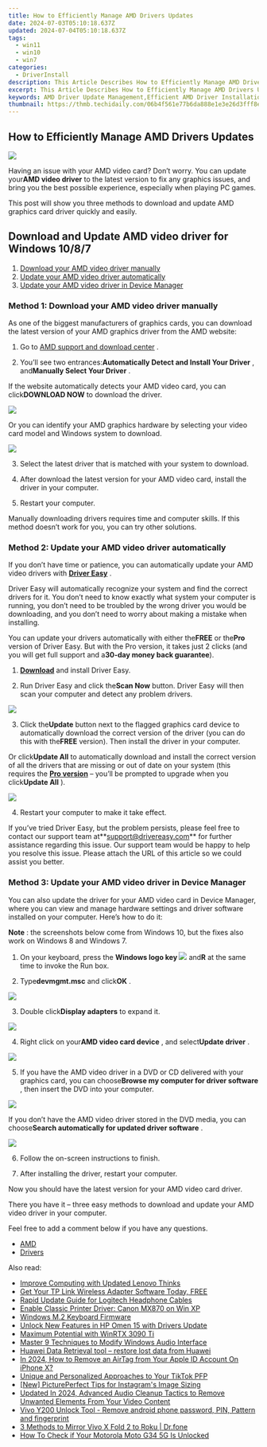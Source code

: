 ```yaml
---
title: How to Efficiently Manage AMD Drivers Updates
date: 2024-07-03T05:10:18.637Z
updated: 2024-07-04T05:10:18.637Z
tags:
  - win11
  - win10
  - win7
categories:
  - DriverInstall
description: This Article Describes How to Efficiently Manage AMD Drivers Updates
excerpt: This Article Describes How to Efficiently Manage AMD Drivers Updates
keywords: AMD Driver Update Management,Efficient AMD Driver Installation,Automating AMD Drivers Updates,Guide to AMD Driver Maintenance,AMD Drivers Update Best Practices,Streamline AMD Driver Updates,Compatibility Checkers for AMD Drivers
thumbnail: https://thmb.techidaily.com/06b4f561e77b6da888e1e3e26d3fff8eafe69267efcd4ca3c81ccca7b6840330.jpg
---
```


## How to Efficiently Manage AMD Drivers Updates

![](https://images.drivereasy.com/wp-content/uploads/2018/06/img_5b1f83ad32d29.jpg)

 Having an issue with your AMD video card? Don’t worry. You can update your**AMD video driver** to the latest version to fix any graphics issues, and bring you the best possible experience, especially when playing PC games.

 This post will show you three methods to download and update AMD graphics card driver quickly and easily.

## Download and Update AMD video driver for Windows 10/8/7

1. [Download your AMD video driver manually](#Fix1)
2. [Update your AMD video driver automatically](#Fix2)
3. [Update your AMD video driver in Device Manager](#Fix3)

### Method 1: Download your AMD video driver manually

 As one of the biggest manufacturers of graphics cards, you can download the latest version of your AMD graphics driver from the AMD website:

 1) Go to [AMD support and download center](https://support.amd.com/en-us/download) .

 2) You’ll see two entrances:**Automatically Detect and Install Your Driver** , and**Manually Select Your Driver** .

 If the website automatically detects your AMD video card, you can click**DOWNLOAD NOW** to download the driver.

![](https://images.drivereasy.com/wp-content/uploads/2018/06/img_5b1f81d33633c.jpg)

 Or you can identify your AMD graphics hardware by selecting your video card model and Windows system to download.

![](https://images.drivereasy.com/wp-content/uploads/2018/06/img_5b1f82b2be76c.jpg)

3) Select the latest driver that is matched with your system to download.

4) After download the latest version for your AMD video card, install the driver in your computer.

5) Restart your computer.

 Manually downloading drivers requires time and computer skills. If this method doesn’t work for you, you can try other solutions.

### Method 2: Update your AMD video driver automatically

 If you don’t have time or patience, you can automatically update your AMD video drivers with **[Driver Easy](https://tools.techidaily.com/drivereasy/download/)**  .

 Driver Easy will automatically recognize your system and find the correct drivers for it. You don’t need to know exactly what system your computer is running, you don’t need to be troubled by the wrong driver you would be downloading, and you don’t need to worry about making a mistake when installing.

 You can update your drivers automatically with either the**FREE** or the**Pro** version of Driver Easy. But with the Pro version, it takes just 2 clicks (and you will get full support and a**30-day money back guarantee**).

 1) **[Download](https://tools.techidaily.com/drivereasy/download/)**  and install Driver Easy.

 2) Run Driver Easy and click the**Scan Now** button. Driver Easy will then scan your computer and detect any problem drivers.

![](https://images.drivereasy.com/wp-content/uploads/2018/06/img_5b11094416ece.jpg)

 3) Click the**Update** button next to the flagged graphics card device to automatically download the correct version of the driver (you can do this with the**FREE** version). Then install the driver in your computer.

 Or click**Update All** to automatically download and install the correct version of all the drivers that are missing or out of date on your system (this requires the **[Pro version](https://tools.techidaily.com/drivereasy/download/)**  – you’ll be prompted to upgrade when you click**Update All** ).

![](https://images.drivereasy.com/wp-content/uploads/2018/06/img_5b1f84eae6ca1.jpg)

4) Restart your computer to make it take effect.

 If you’ve tried Driver Easy, but the problem persists, please feel free to contact our support team at**<support@drivereasy.com>** for further assistance regarding this issue. Our support team would be happy to help you resolve this issue. Please attach the URL of this article so we could assist you better.

### Method 3: Update your AMD video driver in Device Manager

 You can also update the driver for your AMD video card in Device Manager, where you can view and manage hardware settings and driver software installed on your computer. Here’s how to do it:

**Note** : the screenshots below come from Windows 10, but the fixes also work on Windows 8 and Windows 7.

 1) On your keyboard, press the **Windows logo key ![](https://images.drivereasy.com/wp-content/uploads/2017/09/img_59b0b16974940.png)**  and**R** at the same time to invoke the Run box.

 2) Type**devmgmt.msc** and click**OK** .

![](https://images.drivereasy.com/wp-content/uploads/2018/06/img_5b1f85504ee6f.jpg)

 3) Double click**Display adapters** to expand it.

![](https://images.drivereasy.com/wp-content/uploads/2018/06/img_5b1f857166088.jpg)

 4) Right click on your**AMD video card device** , and select**Update driver** .

![](https://images.drivereasy.com/wp-content/uploads/2018/06/img_5b17a789b323b.png)

 5) If you have the AMD video driver in a DVD or CD delivered with your graphics card, you can choose**Browse my computer for driver software** , then insert the DVD into your computer.

![](https://images.drivereasy.com/wp-content/uploads/2018/06/img_5b1f85aa9e26e.jpg)

 If you don’t have the AMD video driver stored in the DVD media, you can choose**Search automatically for updated driver software** .

![](https://images.drivereasy.com/wp-content/uploads/2018/06/img_5b1f85bdaac43.jpg)

6) Follow the on-screen instructions to finish.

7) After installing the driver, restart your computer.

Now you should have the latest version for your AMD video card driver.

 There you have it – three easy methods to download and update your AMD video driver in your computer.

Feel free to add a comment below if you have any questions.

* [AMD](https://tools.techidaily.com/drivereasy/download/)
* [Drivers](https://tools.techidaily.com/drivereasy/download/)

<ins class="adsbygoogle"
     style="display:block"
     data-ad-format="autorelaxed"
     data-ad-client="ca-pub-7571918770474297"
     data-ad-slot="1223367746"></ins>



<ins class="adsbygoogle"
     style="display:block"
     data-ad-client="ca-pub-7571918770474297"
     data-ad-slot="8358498916"
     data-ad-format="auto"
     data-full-width-responsive="true"></ins>

<span class="atpl-alsoreadstyle">Also read:</span>
<div><ul>
<li><a href="https://driver-install.techidaily.com/improve-computing-with-updated-lenovo-thinks/"><u>Improve Computing with Updated Lenovo Thinks</u></a></li>
<li><a href="https://driver-install.techidaily.com/1720063429665-get-your-tp-link-wireless-adapter-software-today-free/"><u>Get Your TP Link Wireless Adapter Software Today, FREE</u></a></li>
<li><a href="https://driver-install.techidaily.com/rapid-update-guide-for-logitech-headphone-cables/"><u>Rapid Update Guide for Logitech Headphone Cables</u></a></li>
<li><a href="https://driver-install.techidaily.com/enable-classic-printer-driver-canon-mx870-on-win-xp/"><u>Enable Classic Printer Driver: Canon MX870 on Win XP</u></a></li>
<li><a href="https://driver-install.techidaily.com/windows-m2-keyboard-firmware/"><u>Windows M.2 Keyboard Firmware</u></a></li>
<li><a href="https://driver-install.techidaily.com/unlock-new-features-in-hp-omen-15-with-drivers-update/"><u>Unlock New Features in HP Omen 15 with Drivers Update</u></a></li>
<li><a href="https://driver-install.techidaily.com/maximum-potential-with-winrtx-3090-ti/"><u>Maximum Potential with WinRTX 3090 Ti</u></a></li>
<li><a href="https://windows11.techidaily.com/master-9-techniques-to-modify-windows-audio-interface/"><u>Master 9 Techniques to Modify Windows Audio Interface</u></a></li>
<li><a href="https://review-topics.techidaily.com/huawei-data-retrieval-tool-restore-lost-data-from-huawei-by-fonelab-android-recover-data/"><u>Huawei Data Retrieval tool – restore lost data from Huawei</u></a></li>
<li><a href="https://apple-account.techidaily.com/in-2024-how-to-remove-an-airtag-from-your-apple-id-account-on-iphone-x-by-drfone-ios/"><u>In 2024, How to Remove an AirTag from Your Apple ID Account On iPhone X?</u></a></li>
<li><a href="https://tiktok-clips.techidaily.com/unique-and-personalized-approaches-to-your-tiktok-pfp/"><u>Unique and Personalized Approaches to Your TikTok PFP</u></a></li>
<li><a href="https://instagram-video-recordings.techidaily.com/new-pictureperfect-tips-for-instagrams-image-sizing/"><u>[New] PicturePerfect  Tips for Instagram's Image Sizing</u></a></li>
<li><a href="https://audio-editing.techidaily.com/updated-in-2024-advanced-audio-cleanup-tactics-to-remove-unwanted-elements-from-your-video-content/"><u>Updated In 2024, Advanced Audio Cleanup Tactics to Remove Unwanted Elements From Your Video Content</u></a></li>
<li><a href="https://techidaily.com/vivo-y200-unlock-tool-remove-android-phone-password-pin-pattern-and-fingerprint-by-drfone-android-unlock-android-unlock/"><u>Vivo Y200 Unlock Tool - Remove android phone password, PIN, Pattern and fingerprint</u></a></li>
<li><a href="https://screen-mirror.techidaily.com/3-methods-to-mirror-vivo-x-fold-2-to-roku-drfone-by-drfone-android/"><u>3 Methods to Mirror Vivo X Fold 2 to Roku | Dr.fone</u></a></li>
<li><a href="https://sim-unlock.techidaily.com/how-to-check-if-your-motorola-moto-g34-5g-is-unlocked-by-drfone-android/"><u>How To Check if Your Motorola Moto G34 5G Is Unlocked</u></a></li>
</ul></div>
